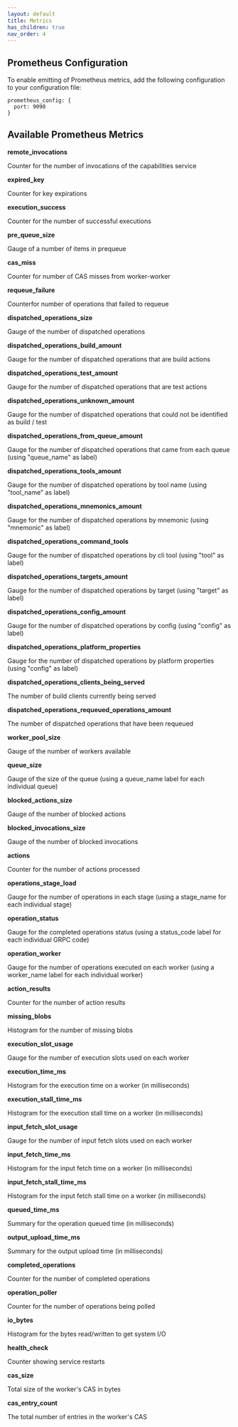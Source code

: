 ```yaml
---
layout: default
title: Metrics
has_children: true
nav_order: 4
---
```


## Prometheus Configuration

To enable emitting of Prometheus metrics, add the following configuration to your configuration file:

```
prometheus_config: {
  port: 9090
}
```

## Available Prometheus Metrics

**remote_invocations**

Counter for the number of invocations of the capabilities service

**expired_key**

Counter for key expirations

**execution_success**

Counter for the number of successful executions

**pre_queue_size**

Gauge of a number of items in prequeue

**cas_miss**

Counter for number of CAS misses from worker-worker

**requeue_failure**

Counterfor number of operations that failed to requeue

**dispatched_operations_size**

Gauge of the number of dispatched operations

**dispatched_operations_build_amount**  

Gauge for the number of dispatched operations that are build actions

**dispatched_operations_test_amount**  

Gauge for the number of dispatched operations that are test actions

**dispatched_operations_unknown_amount**  

Gauge for the number of dispatched operations that could not be identified as build / test

**dispatched_operations_from_queue_amount**  

Gauge for the number of dispatched operations that came from each queue (using "queue_name" as label)

**dispatched_operations_tools_amount**  

Gauge for the number of dispatched operations by tool name (using "tool_name" as label)

**dispatched_operations_mnemonics_amount**  

Gauge for the number of dispatched operations by mnemonic (using "mnemonic" as label)

**dispatched_operations_command_tools**  

Gauge for the number of dispatched operations by cli tool (using "tool" as label)

**dispatched_operations_targets_amount**  

Gauge for the number of dispatched operations by target (using "target" as label)

**dispatched_operations_config_amount**  

Gauge for the number of dispatched operations by config (using "config" as label)

**dispatched_operations_platform_properties**  

Gauge for the number of dispatched operations by platform properties (using "config" as label)

**dispatched_operations_clients_being_served**  

The number of build clients currently being served

**dispatched_operations_requeued_operations_amount**  

The number of dispatched operations that have been requeued

**worker_pool_size**

Gauge of the number of workers available

**queue_size**

Gauge of the size of the queue (using a queue_name label for each individual queue)

**blocked_actions_size**

Gauge of the number of blocked actions

**blocked_invocations_size**

Gauge of the number of blocked invocations

**actions**

Counter for the number of actions processed

**operations_stage_load**

Gauge for the number of operations in each stage (using a stage_name for each individual stage)

**operation_status**

Gauge for the completed operations status (using a status_code label for each individual GRPC code)

**operation_worker**

Gauge for the number of operations executed on each worker (using a worker_name label for each individual worker)

**action_results**

Counter for the number of action results

**missing_blobs**

Histogram for the number of missing blobs

**execution_slot_usage**

Gauge for the number of execution slots used on each worker

**execution_time_ms**

Histogram for the execution time on a worker (in milliseconds)

**execution_stall_time_ms**

Histogram for the execution stall time on a worker (in milliseconds)

**input_fetch_slot_usage**

Gauge for the number of input fetch slots used on each worker

**input_fetch_time_ms**

Histogram for the input fetch time on a worker (in milliseconds)

**input_fetch_stall_time_ms**

Histogram for the input fetch stall time on a worker (in milliseconds)

**queued_time_ms**

Summary for the operation queued time (in milliseconds)

**output_upload_time_ms**

Summary for the output upload time (in milliseconds)

**completed_operations**

Counter for the number of completed operations

**operation_poller**

Counter for the number of operations being polled

**io_bytes**

Histogram for the bytes read/written to get system I/O

**health_check**

Counter showing service restarts

**cas_size**

Total size of the worker's CAS in bytes

**cas_entry_count**

The total number of entries in the worker's CAS